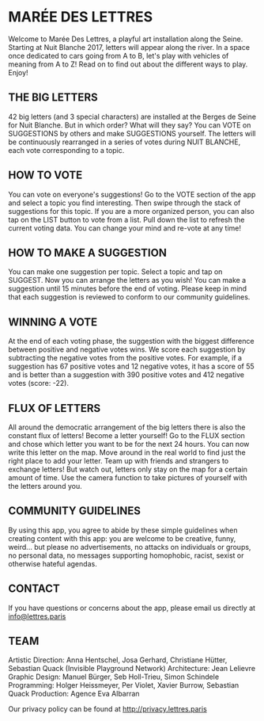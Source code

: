 # MARÉE DES LETTRES

Welcome to Marée Des Lettres, a playful art installation along the Seine. Starting at Nuit Blanche 2017, letters will appear along the river. In a space once dedicated to cars going from A to B, let's play with vehicles of meaning from A to Z! Read on to find out about the different ways to play. Enjoy!

## THE BIG LETTERS

42 big letters (and 3 special characters) are installed at the Berges de Seine for Nuit Blanche. But in which order? What will they say? You can VOTE on SUGGESTIONS by others and make SUGGESTIONS yourself. The letters will be continuously rearranged in a series of votes during NUIT BLANCHE, each vote corresponding to a topic.

## HOW TO VOTE 

You can vote on everyone's suggestions! Go to the VOTE section of the app and select a topic you find interesting. Then swipe through the stack of suggestions for this topic. If you are a more organized person, you can also tap on the LIST button to vote from a list. Pull down the list to refresh the current voting data. You can change your mind and re-vote at any time!

## HOW TO MAKE A SUGGESTION

You can make one suggestion per topic. Select a topic and tap on SUGGEST. Now you can arrange the letters as you wish! You can make a suggestion until 15 minutes before the end of voting. Please keep in mind that each suggestion is reviewed to conform to our community guidelines.

## WINNING A VOTE

At the end of each voting phase, the suggestion with the biggest difference between positive and negative votes wins. We score each suggestion by subtracting the negative votes from the positive votes. For example, if a suggestion has 67 positive votes and 12 negative votes, it has a score of 55 and is better than a suggestion with 390 positive votes and 412 negative votes (score: -22).

## FLUX OF LETTERS

All around the democratic arrangement of the big letters there is also the constant flux of letters! Become a letter yourself! Go to the FLUX section and chose which letter you want to be for the next 24 hours. You can now write this letter on the map. Move around in the real world to find just the right place to add your letter. Team up with friends and strangers to exchange letters! But watch out, letters only stay on the map for a certain amount of time. Use the camera function to take pictures of yourself with the letters around you.

## COMMUNITY GUIDELINES

By using this app, you agree to abide by these simple guidelines when creating content with this app: you are welcome to be creative, funny, weird... but please no advertisements, no attacks on individuals or groups, no personal data, no messages supporting homophobic, racist, sexist or otherwise hateful agendas.

## CONTACT

If you have questions or concerns about the app, please email us directly at info@lettres.paris 

## TEAM

Artistic Direction: Anna Hentschel, Josa Gerhard, Christiane Hütter, Sebastian Quack (Invisible Playground Network)
Architecture: Jean Lelievre
Graphic Design: Manuel Bürger, Seb Holl-Trieu, Simon Schindele
Programming: Holger Heissmeyer, Per Violet, Xavier Burrow, Sebastian Quack
Production: Agence Eva Albarran

Our privacy policy can be found at http://privacy.lettres.paris
